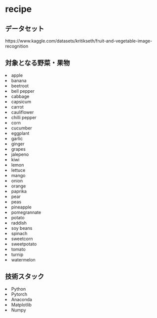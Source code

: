 # recipe

<h2>データセット</h2>
https://www.kaggle.com/datasets/kritikseth/fruit-and-vegetable-image-recognition

<h2>対象となる野菜・果物</h2>
<li>apple</li>
<li>banana</li>
<li>beetroot</li>
<li>bell pepper</li>
<li>cabbage</li>
<li>capsicum</li>
<li>carrot</li>
<li>cauliflower</li>
<li>chilli pepper</li>
<li>corn</li>
<li>cucumber</li>
<li>eggplant</li>
<li>garlic</li>
<li>ginger</li>
<li>grapes</li>
<li>jalepeno</li>
<li>kiwi</li>
<li>lemon</li>
<li>lettuce</li>
<li>mango</li>
<li>onion</li>
<li>orange</li>
<li>paprika</li>
<li>pear</li>
<li>peas</li>
<li>pineapple</li>
<li>pomegrannate</li>
<li>potato</li>
<li>raddish</li>
<li>soy beans</li>
<li>spinach</li>
<li>sweetcorn</li>
<li>sweetpotato</li>
<li>tomato</li>
<li>turnip</li>
<li>watermelon</li>

<h2>技術スタック</h2>
<li>Python</li>
<li>Pytorch</li>
<li>Anaconda</li>
<li>Matplotlib</li>
<li>Numpy</li>
